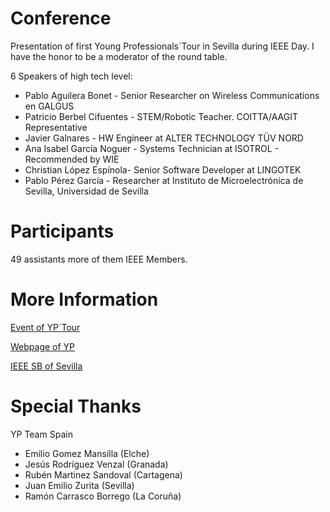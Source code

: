 # Conference

Presentation of first Young Professionals´Tour in Sevilla during IEEE Day. I have the honor to be a moderator of the round table.

6 Speakers of high tech level: 

 * Pablo Aguilera Bonet - Senior Researcher on Wireless Communications en GALGUS
 * Patricio Berbel Cifuentes - STEM/Robotic Teacher. COITTA/AAGIT Representative
 * Javier Galnares - HW Engineer at ALTER TECHNOLOGY TÜV NORD
 * Ana Isabel García Noguer - Systems Technician at ISOTROL - Recommended by WIE
 * Christian López Espínola- Senior Software Developer at LINGOTEK
 * Pablo Pérez García - Researcher at Instituto de Microelectrónica de Sevilla, Universidad de Sevilla

# Participants

49 assistants more of them IEEE Members. 

# More Information

[Event of YP´Tour](https://events.vtools.ieee.org/m/47368)

[Webpage of YP](http://yp.ieee.org/)

[IEEE SB of Sevilla](http://sites.ieee.org/sb-us/ieee-day-2017-review/)

# Special Thanks

YP Team Spain

 * Emilio Gomez Mansilla (Elche) 
 * Jesús Rodríguez Venzal (Granada) 
 * Rubén Martinez Sandoval (Cartagena) 
 * Juan Emilio Zurita (Sevilla)
 * Ramón Carrasco Borrego (La Coruña)
